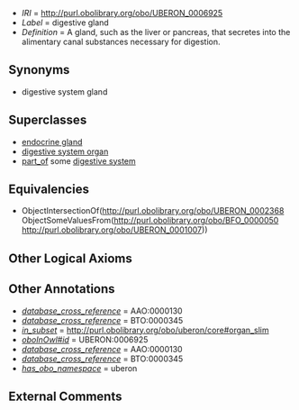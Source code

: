  * *IRI* = http://purl.obolibrary.org/obo/UBERON_0006925
 * *Label* = digestive gland
 * *Definition* = A gland, such as the liver or pancreas, that secretes into the alimentary canal substances necessary for digestion.

## Synonyms

 * digestive system gland

## Superclasses

 * [endocrine gland](../../UBERON/68/UBERON_0002368.md)
 * [digestive system organ](../../UBERON/65/UBERON_0013765.md)
 * [part_of](../../BFO/50/BFO_0000050.md) some [digestive system](../../UBERON/07/UBERON_0001007.md)

## Equivalencies

 * ObjectIntersectionOf(<http://purl.obolibrary.org/obo/UBERON_0002368> ObjectSomeValuesFrom(<http://purl.obolibrary.org/obo/BFO_0000050> <http://purl.obolibrary.org/obo/UBERON_0001007>))

## Other Logical Axioms


## Other Annotations

 * *[database_cross_reference](../../ef/oboInOwl#hasDbXref.md)* = AAO:0000130
 * *[database_cross_reference](../../ef/oboInOwl#hasDbXref.md)* = BTO:0000345
 * *[in_subset](../../et/oboInOwl#inSubset.md)* = http://purl.obolibrary.org/obo/uberon/core#organ_slim
 * *[oboInOwl#id](../../id/oboInOwl#id.md)* = UBERON:0006925
 * *[database_cross_reference](../../ef/oboInOwl#hasDbXref.md)* = AAO:0000130
 * *[database_cross_reference](../../ef/oboInOwl#hasDbXref.md)* = BTO:0000345
 * *[has_obo_namespace](../../ce/oboInOwl#hasOBONamespace.md)* = uberon

## External Comments

